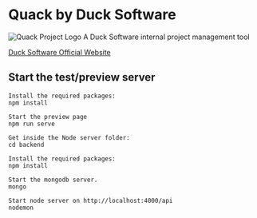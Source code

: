 # Quack by Duck Software
![Quack Project Logo](https://github.com/BlakeMarterella/quacks/blob/master/src/assets/img/logo.png?raw=true)
A Duck Software internal project management tool

[Duck Software Official Website](https://ducksoftware.net)


## Start the test/preview server
```
Install the required packages:
npm install

Start the preview page
npm run serve

Get inside the Node server folder:
cd backend

Install the required packages:
npm install

Start the mongodb server.
mongo

Start node server on http://localhost:4000/api 
nodemon

```
